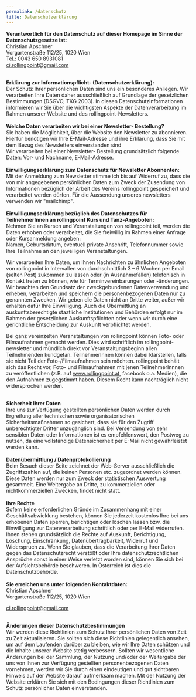```yaml
---
permalink: /datenschutz
title: Datenschutzerklärung
---
```

**Verantwortlich für den Datenschutz auf dieser Homepage im Sinne der Datenschutzgesetze ist:**\
Christian Apschner\
Vorgartenstraße 112/25, 1020 Wien\
Tel.: 0043 650 8931081\
ci.rollingpoint@gmail.com

\
**Erklärung zur Informationspflicht- (Datenschutzerklärung):**\
Der Schutz Ihrer persönlichen Daten sind uns ein besonderes Anliegen. Wir verarbeiten Ihre Daten daher ausschließlich auf Grundlage der gesetzlichen Bestimmungen (DSGVO, TKG 2003). In diesen Datenschutzinformationen informieren wir Sie über die wichtigsten Aspekte der Datenverarbeitung im Rahmen unserer Website und des rollingpoint-Newsletters. \
\
**Welche Daten verarbeiten wir bei einer Newsletter- Bestellung?**\
Sie haben die Möglichkeit, über die Website den Newsletter zu abonnieren. Hierfür benötigen wir Ihre E-Mail-Adresse und ihre Erklärung, dass Sie mit dem Bezug des Newsletters einverstanden sind\
Wir verarbeiten bei einer Newsletter- Bestellung grundsätzlich folgende Daten: Vor- und Nachname, E-Mail-Adresse. \
\
**Einwilligungserklärung zum Datenschutz für Newsletter Abonnenten:**\
Mit der Anmeldung zum Newsletter stimme ich bis auf Widerruf zu, dass die von mir angegebenen persönlichen Daten zum Zweck der Zusendung von Informationen bezüglich der Arbeit des Vereins rollingpoint gespeichert und verarbeitet werden dürfen. Für die Aussendung unseres newsletters verwenden wir "mailchimp".\
\
**Einwilligungserklärung bezüglich des Datenschutzes für TeilnehmerInnen an rollingpoint Kurs und Tanz-Angeboten:**\
Nehmen Sie an Kursen und Veranstaltungen von rollingpoint teil, werden die Daten erhoben oder verarbeitet, die Sie freiwillig im Rahmen einer Anfrage oder Kursanmeldung angeben:\
Namen, Geburtsdatum, eventuell private Anschrift, Telefonnummer sowie Ihre Teilnahme an den jeweiligen Veranstaltungen.

Wir verarbeiten Ihre Daten, um Ihnen Nachrichten zu ähnlichen Angeboten von rollingpoint in Intervallen von durchschnittlich 3 – 6 Wochen per Email (selten Post) zukommen zu lassen oder (in Ausnahmefällen) telefonisch in Kontakt treten zu können, wie für Terminvereinbarungen oder -änderungen. Wir beachten den Grundsatz der zweckgebundenen Datenverwendung und erheben, verarbeiten und speichern die personenbezogenen Daten nur zu genannten Zwecken. Wir geben die Daten nicht an Dritte weiter, außer wir erhalten dafür Ihre Einwilligung. Auch die Übermittlung an auskunftsberechtigte staatliche Institutionen und Behörden erfolgt nur im Rahmen der gesetzlichen Auskunftspflichten oder wenn wir durch eine gerichtliche Entscheidung zur Auskunft verpflichtet werden.

Bei ganz vereinzelten Veranstaltungen von rollingpoint können Foto- oder Filmaufnahmen gemacht werden. Dies wird schriftlich im rollingpoint-newsletter und mündlich direkt vor Veranstaltungsbeginn allen Teilnehmenden kundgetan. TeilnehmerInnen können dabei klarstellen, falls sie nicht Teil der Foto-/Filmaufnahmen sein möchten. rollingpoint behält sich das Recht vor, Foto- und Filmaufnahmen mit jenen TeilnehmerInnnen zu veröffentlichen (z.B. auf www.rollingpoint.at, facebook o.a. Medien), die den Aufnahmen zugegstimmt haben. Diesem Recht kann nachträglich nicht widersprochen werden.

\
**Sicherheit Ihrer Daten**\
Ihre uns zur Verfügung gestellten persönlichen Daten werden durch Ergreifung aller technischen sowie organisatorischen Sicherheitsmaßnahmen so gesichert, dass sie für den Zugriff unberechtigter Dritter unzugänglich sind. Bei Versendung von sehr sensiblen Daten oder Informationen ist es empfehlenswert, den Postweg zu nutzen, da eine vollständige Datensicherheit per E-Mail nicht gewährleistet werden kann.\
\
**Datenübermittlung / Datenprotokollierung**\
Beim Besuch dieser Seite zeichnet der Web-Server ausschließlich die Zugriffszahlen auf, die keinen Personen etc. zugeordnet werden können. Diese Daten werden nur zum Zweck der statistischen Auswertung gesammelt. Eine Weitergabe an Dritte, zu kommerziellen oder nichtkommerziellen Zwecken, findet nicht statt.\
\
**Ihre Rechte**\
Sofern keine erforderlichen Gründe im Zusammenhang mit einer Geschäftsabwicklung bestehen, können Sie jederzeit kostenlos Ihre bei uns erhobenen Daten sperren, berichtigen oder löschen lassen bzw. die Einwilligung zur Datenverarbeitung schriftlich oder per E-Mail widerrufen.\
Ihnen stehen grundsätzlich die Rechte auf Auskunft, Berichtigung, Löschung, Einschränkung, Datenübertragbarkeit, Widerruf und Widerspruch zu. Wenn Sie glauben, dass die Verarbeitung Ihrer Daten gegen das Datenschutzrecht verstößt oder Ihre datenschutzrechtlichen Ansprüche sonst in einer Weise verletzt worden sind, können Sie sich bei der Aufsichtsbehörde beschweren. In Österreich ist dies die Datenschutzbehörde. \
\
**Sie erreichen uns unter folgenden Kontaktdaten:**\
Christian Apschner\
Vorgartenstraße 112/25, 1020 Wien

ci.rollingpoint@gmail.com

\
**Änderungen dieser Datenschutzbestimmungen**\
Wir werden diese Richtlinien zum Schutz Ihrer persönlichen Daten von Zeit zu Zeit aktualisieren. Sie sollten sich diese Richtlinien gelegentlich ansehen, um auf dem Laufenden darüber zu bleiben, wie wir Ihre Daten schützen und die Inhalte unserer Website stetig verbessern. Sollten wir wesentliche Änderungen bei der Sammlung, der Nutzung und/oder der Weitergabe der uns von Ihnen zur Verfügung gestellten personenbezogenen Daten vornehmen, werden wir Sie durch einen eindeutigen und gut sichtbaren Hinweis auf der Website darauf aufmerksam machen. Mit der Nutzung der Website erklären Sie sich mit den Bedingungen dieser Richtlinien zum Schutz persönlicher Daten einverstanden.
